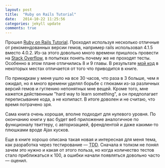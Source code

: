 ```yaml
---
layout: post
title:  "Ruby on Rails Tutorial"
date:   2014-10-22 11:25:56
categories: jekyll update
comments: true
---
```


Прошел [Ruby on Rails Tutorial][hartl]. Проходил используя несколько отличные от рекомендованных версии гемов, например rails использовал 4.1.5 вместо 4.0.2. Из-за этого довольно много времени пришлось провести на [Stack Overflow][Stackoverflow], в попытках понять почему же не проходят тесты. Особенно в этом плане отличились 8 и 9 главы. В результате [мой код][hartlapp] в некоторых местах отличается от того что приводится в книге.

По прикидкам у меня ушло на все 30 часов, что раза в 3 больше, чем я ожидал, но я много времени уделял борьбе с глюками из-за различных версий гемов и гуглению непонятных мне вещей. Кроме того, мне кажется действенным "hard way to learn something", а он предполагает переписывание кода, а не копипаст. В итоге доволен и не считаю, что время потрачено зря.

Сама книга очень хорошая, вполне подходит для нулевого уровня. По окончанию книги у вас будет веб приложение аналогичное по функционалу твиттеру, с авторизацией, френдлентой и даже какими-то плюшками вроде Ajax кусков.

Еще в книге хорошо описана такая новая и интересная для меня тема, как разработка через тестирование — <abbr title="Test Drive Development">TDD</abbr>. Сначала я толком не понял зачем это нужно и какая от этого польза, но когда количество тестов стало приближаться к 100, а ошибки начали появляться довольно часто — оценил.


[hartl]:      http://railstutorial.ru/chapters/4_0/beginning
[Stackoverflow]: http://stackoverflow.com/
[hartlapp]: https://github.com/rfzu/hartl_app
